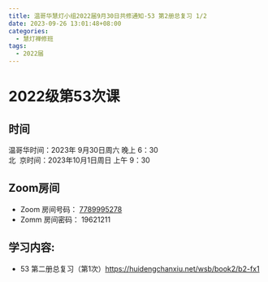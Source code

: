 ```yaml
---
title: 温哥华慧灯小组2022届9月30日共修通知-53 第2册总复习 1/2
date: 2023-09-26 13:01:48+08:00
categories:
  - 慧灯禅修班
tags:
  - 2022届
---
```

# 2022级第53次课

## 时间

温哥华时间：2023年 9月30日周六 晚上 6：30  
北  京时间：2023年10月1日周日 上午 9：30

## Zoom房间

- Zoom 房间号码： [7789995278](https://us02web.zoom.us/j/7789995278?pwd=VjZmbWJFY2k2K0E5RVB2cTNIQmhqUT09)
- Zomm 房间密码： 19621211

## 学习内容:

- 53 第二册总复习（第1次）<https://huidengchanxiu.net/wsb/book2/b2-fx1>